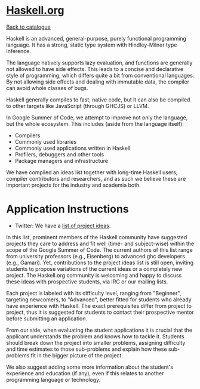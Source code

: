 
# [Haskell.org](http://haskell.org)

[Back to catalogue](../README.md#haskellorg)

Haskell is an advanced, general-purpose, purely functional programming language.  It has a strong, static type system with Hindley-Milner type inference.

The language natively supports lazy evaluation, and functions are generally not allowed to have side effects. This leads to a concise and declarative style of programming, which differs quite a bit from conventional languages. By not allowing side effects and dealing with immutable data, the compiler can avoid whole classes of bugs.

Haskell generally compiles to fast, native code, but it can also be compiled to other targets like JavaScript (through GHCJS) or LLVM.

In Google Summer of Code, we attempt to improve not only the language, but the whole ecosystem. This includes (aside from the language itself):

- Compilers
- Commonly used libraries
- Commonly used applications written in Haskell
- Profilers, debuggers and other tools
- Package managers and infrastructure

We have compiled an ideas list together with long-time Haskell users, compiler contributors and researchers, and as such we believe these are important projects for the industry and academia both.

# Application Instructions

* Twitter: We have a [list of project ideas](https://summer.haskell.org/ideas.html).

In this list, prominent members of the Haskell community have suggested projects they care to address and fit well (time- and subject-wise) within the scope of the Google Summer of Code.  The current authors of this list range from university professors (e.g., Eisenberg) to advanced ghc developers (e.g., Gamari). Yet, contributions to the project ideas list is still open, inviting students to propose variations of the current ideas or a completely new project. The Haskell.org community is welcoming and happy to discuss these ideas with prospective students, via IRC or our mailing lists.

Each project is labeled with its difficulty level, ranging from "Beginner", targeting newcomers, to "Advanced", better fitted for students who already have experience with Haskell. The exact prerequisites differ from project to project, thus it is suggested for students to contact their prospective mentor before submitting an application.

From our side, when evaluating the student applications it is crucial that the applicant understands the problem and knows how to tackle it. Students should break down the project into smaller problems, assigning difficulty and time estimates to those sub-problems and explain how these sub-problems fit in the bigger picture of the project.

We also suggest adding some more information about the student's experience and education (if any), even if this relates to another programming language or technology.